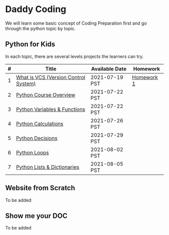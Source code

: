 # Daddy Coding

We will learn some basic concept of Coding Preparation first and go through the python topic by topic.

## Python for Kids

In each topic, there are several levels projects the learners can try.

|#  | Title                                                             | Available Date | Homework |
|---|-------------------------------------------------------------------|----------------|----------|
|1  | [What is VCS (Version Control System)](basis/vcs.md)              | 2021-07-19 PST | [Homework 1](homework/basis_vcs.md)|
|2  | [Python Course Overview](python/README.md)                        | 2021-07-22 PST ||
|3  | [Python Variables & Functions](python/variables_functions.md)     | 2021-07-22 PST ||
|4  | [Python Calculations](python/calculations.md)                     | 2021-07-26 PST ||
|5  | [Python Decisions](python/decisions.md)                           | 2021-07-29 PST ||
|6  | [Python Loops](python/loops.md)                                   | 2021-08-02 PST ||
|7  | [Python Lists & Dictionaries](lists_dictionaries.md)              | 2021-08-05 PST ||


## Website from Scratch

To be added

## Show me your DOC

To be added
